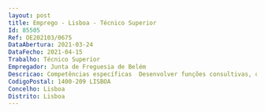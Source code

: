 ```yaml
--- 
layout: post
title: Emprego - Lisboa - Técnico Superior
Id: 85505
Ref: OE202103/0675
DataAbertura: 2021-03-24
DataFecho: 2021-04-15
Trabalho: Técnico Superior
Empregador: Junta de Freguesia de Belém
Descricao: Competências específicas  Desenvolver funções consultivas, de estudo, planeamento, programação, avaliação e aplicação de métodos e processos de natureza técnica e científica que visam fundamentar e preparar a decisão na área da Educação com vista a assegurar a prossecução dos objetivos estratégicos da autarquia, concebendo e desenvolvendo projetos e medidas de natureza socioeducativa que promovam o sucesso educativo, a inclusão social, a valorização e formação dos diferentes agentes educativos.Atividades  Representar a Freguesia de Belém nos conselhos gerais e respetivas comissões especializadas dos agrupamentos de escolas e escola secundária da rede pública  Acompanhar o pessoal não docente afeto aos agrupamentos de escolas da rede pública de Belém no âmbito do contrato de execução celebrado com a Câmara Municipal de Lisboa  Acompanhar o pessoal não docente, nomeadamente na articulação com os outros serviços em áreas como  assiduidade, acidentes de serviço, saúde e segurança no trabalho, etc.  Conceber e coordenar projetos no âmbito da animação pedagógica com vista à divulgação das práticas educativas de Freguesia de Belém, das suas escolas e dos diferentes parceiros da comunidade educativa  Participar na gestão da Plataformas Zoom e Teams, ou de outra ferramenta de comunicação  Participar na conceção, elaboração, monitorização e avaliação de estudos de suporte à decisão na área da educação. Elaboração de planos anuais de atividades e respetiva orçamentação. Desenvolver funções de estudo, conceção, controlo e apoio ao pelouro. Executar funções de secretariado do pelouro e organização de toda a documentação. Prestar apoio em diversos eventos levados a cabo pelouro, bem como outras funções não especificadas.
CodigoPostal: 1400-209 LISBOA
Concelho: Lisboa
Distrito: Lisboa
--- 
```

